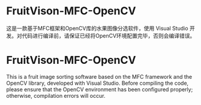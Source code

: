 # FruitVison-MFC-OpenCV
这是一款基于MFC框架和OpenCV库的水果图像分选软件，使用 Visual Studio 开发。对代码进行编译前，请保证已经将OpenCV环境配置完毕，否则会编译错误。
# FruitVison-MFC-OpenCV
This is a fruit image sorting software based on the MFC framework and the OpenCV library, developed with Visual Studio. Before compiling the code, please ensure that the OpenCV environment has been configured properly; otherwise, compilation errors will occur.
